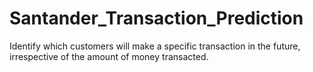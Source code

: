 # Santander_Transaction_Prediction
Identify which customers will make a specific transaction in the future, irrespective of the amount of money transacted.
